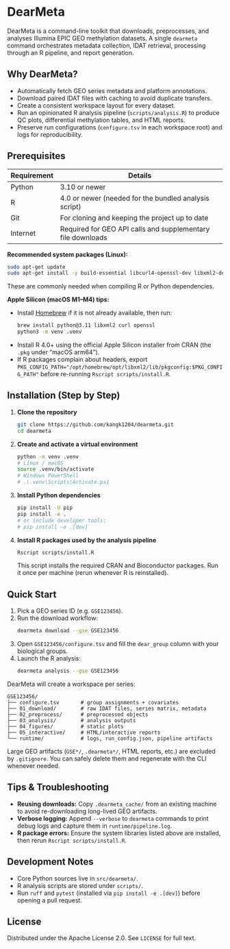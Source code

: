 # DearMeta

DearMeta is a command-line toolkit that downloads, preprocesses, and analyses Illumina EPIC GEO methylation datasets. A single `dearmeta` command orchestrates metadata collection, IDAT retrieval, processing through an R pipeline, and report generation.

## Why DearMeta?
- Automatically fetch GEO series metadata and platform annotations.
- Download paired IDAT files with caching to avoid duplicate transfers.
- Create a consistent workspace layout for every dataset.
- Run an opinionated R analysis pipeline (`scripts/analysis.R`) to produce QC plots, differential methylation tables, and HTML reports.
- Preserve run configurations (`configure.tsv` in each workspace root) and logs for reproducibility.

## Prerequisites

| Requirement | Details |
|-------------|---------|
| Python      | 3.10 or newer |
| R           | 4.0 or newer (needed for the bundled analysis script) |
| Git         | For cloning and keeping the project up to date |
| Internet    | Required for GEO API calls and supplementary file downloads |

**Recommended system packages (Linux):**
```bash
sudo apt-get update
sudo apt-get install -y build-essential libcurl4-openssl-dev libxml2-dev libssl-dev
```
These are commonly needed when compiling R or Python dependencies.

**Apple Silicon (macOS M1–M4) tips:**
- Install [Homebrew](https://brew.sh/) if it is not already available, then run:
  ```bash
  brew install python@3.11 libxml2 curl openssl
  python3 -m venv .venv
  ```
- Install R 4.0+ using the official Apple Silicon installer from CRAN (the `.pkg` under “macOS arm64”).
- If R packages complain about headers, export `PKG_CONFIG_PATH="/opt/homebrew/opt/libxml2/lib/pkgconfig:$PKG_CONFIG_PATH"` before re-running `Rscript scripts/install.R`.

## Installation (Step by Step)

1. **Clone the repository**
   ```bash
   git clone https://github.com/kangk1204/dearmeta.git
   cd dearmeta
   ```

2. **Create and activate a virtual environment**
   ```bash
   python -m venv .venv
   # Linux / macOS
   source .venv/bin/activate
   # Windows PowerShell
   # .\.venv\Scripts\Activate.ps1
   ```

3. **Install Python dependencies**
   ```bash
   pip install -U pip
   pip install -e .
   # or include developer tools:
   # pip install -e .[dev]
   ```

4. **Install R packages used by the analysis pipeline**
   ```bash
   Rscript scripts/install.R
   ```
   This script installs the required CRAN and Bioconductor packages. Run it once per machine (rerun whenever R is reinstalled).

## Quick Start

1. Pick a GEO series ID (e.g. `GSE123456`).
2. Run the download workflow:
   ```bash
   dearmeta download --gse GSE123456
   ```
3. Open `GSE123456/configure.tsv` and fill the `dear_group` column with your biological groups.
4. Launch the R analysis:
   ```bash
   dearmeta analysis --gse GSE123456
   ```

DearMeta will create a workspace per series:

```
GSE123456/
├── configure.tsv       # group assignments + covariates
├── 01_download/        # raw IDAT files, series matrix, metadata
├── 02_preprocess/      # preprocessed objects
├── 03_analysis/        # analysis outputs
├── 04_figures/         # static plots
├── 05_interactive/     # HTML/interactive reports
└── runtime/            # logs, run_config.json, pipeline artifacts
```

Large GEO artifacts (`GSE*/`, `.dearmeta*/`, HTML reports, etc.) are excluded by `.gitignore`. You can safely delete them and regenerate with the CLI whenever needed.

## Tips & Troubleshooting
- **Reusing downloads:** Copy `.dearmeta_cache/` from an existing machine to avoid re-downloading long-lived GEO artifacts.
- **Verbose logging:** Append `--verbose` to `dearmeta` commands to print debug logs and capture them in `runtime/pipeline.log`.
- **R package errors:** Ensure the system libraries listed above are installed, then rerun `Rscript scripts/install.R`.

## Development Notes
- Core Python sources live in `src/dearmeta/`.
- R analysis scripts are stored under `scripts/`.
- Run `ruff` and `pytest` (installed via `pip install -e .[dev]`) before opening a pull request.

## License

Distributed under the Apache License 2.0. See `LICENSE` for full text.
